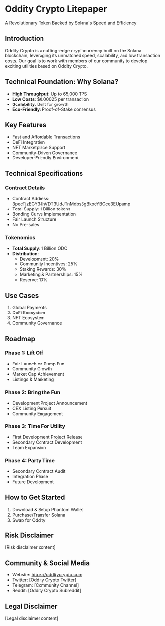 # Oddity Crypto Litepaper

A Revolutionary Token Backed by Solana's Speed and Efficiency

## Introduction

Oddity Crypto is a cutting-edge cryptocurrency built on the Solana blockchain, leveraging its unmatched speed, scalability, and low transaction costs. Our goal is to work with members of our community to develop exciting utilities based on Oddity Crypto.

## Technical Foundation: Why Solana?

- **High Throughput**: Up to 65,000 TPS
- **Low Costs**: $0.00025 per transaction
- **Scalability**: Built for growth
- **Eco-Friendly**: Proof-of-Stake consensus

## Key Features

- Fast and Affordable Transactions
- DeFi Integration
- NFT Marketplace Support
- Community-Driven Governance
- Developer-Friendly Environment

## Technical Specifications

### Contract Details

- Contract Address: 3pecTjzEGY3JhVDT3UdJTnMdbsSgBkocYBCce3EUpump
- Total Supply: 1 Billion tokens
- Bonding Curve Implementation
- Fair Launch Structure
- No Pre-sales

### Tokenomics

- **Total Supply**: 1 Billion ODC
- **Distribution**:
  - Development: 20%
  - Community Incentives: 25%
  - Staking Rewards: 30%
  - Marketing & Partnerships: 15%
  - Reserve: 10%

## Use Cases

1. Global Payments
2. DeFi Ecosystem
3. NFT Ecosystem
4. Community Governance

## Roadmap

### Phase 1: Lift Off

- Fair Launch on Pump.Fun
- Community Growth
- Market Cap Achievement
- Listings & Marketing

### Phase 2: Bring the Fun

- Development Project Announcement
- CEX Listing Pursuit
- Community Engagement

### Phase 3: Time For Utility

- First Development Project Release
- Secondary Contract Development
- Team Expansion

### Phase 4: Party Time

- Secondary Contract Audit
- Integration Phase
- Future Development

## How to Get Started

1. Download & Setup Phantom Wallet
2. Purchase/Transfer Solana
3. Swap for Oddity

## Risk Disclaimer

[Risk disclaimer content]

## Community & Social Media

- Website: https://odditycrypto.com
- Twitter: [Oddity Crypto Twitter]
- Telegram: [Community Channel]
- Reddit: [Oddity Crypto Subreddit]

## Legal Disclaimer

[Legal disclaimer content]
